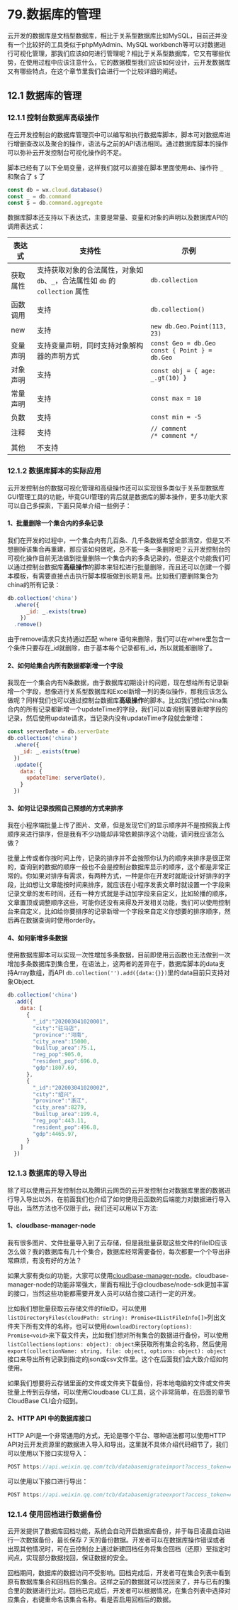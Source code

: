 # 79.数据库的管理
云开发的数据库是文档型数据库，相比于关系型数据库比如MySQL，目前还并没有一个比较好的工具类似于phpMyAdmin、MySQL workbench等可以对数据进行可视化管理，那我们应该如何进行管理呢？相比于关系型数据库，它又有哪些优势，在使用过程中应该注意什么，它的数据模型我们应该如何设计，云开发数据库又有哪些特点，在这个章节里我们会进行一个比较详细的阐述。

## 12.1 数据库的管理
### 12.1.1 控制台数据库高级操作
在云开发控制台的数据库管理页中可以编写和执行数据库脚本，脚本可对数据库进行增删查改以及聚合的操作，语法与之前的API语法相同。通过数据库脚本的操作可以弥补云开发控制台可视化操作的不足。

脚本已经有了以下全局变量，这样我们就可以直接在脚本里面使用`db`、操作符 `_` 和聚合了 `$` 了
```javascript
const db = wx.cloud.database()
const _ = db.command
const $ = db.command.aggregate
```
数据库脚本还支持以下表达式，主要是常量、变量和对象的声明以及数据库API的调用表达式：
<table><thead><tr><th>表达式</th> <th>支持性</th> <th>示例</th></tr></thead> <tbody><tr><td>获取属性</td> <td>支持获取对象的合法属性，对象如 <code>db</code>、<code>_</code>，合法属性如 <code>db</code> 的 <code>collection</code> 属性</td> <td><code>db.collection</code></td></tr> <tr><td>函数调用</td> <td>支持</td> <td><code>db.collection()</code></td></tr> <tr><td>new</td> <td>支持</td> <td><code>new db.Geo.Point(113, 23)</code></td></tr> <tr><td>变量声明</td> <td>支持变量声明，同时支持对象解构器的声明方式</td> <td><code>const Geo = db.Geo</code> <br> <code>const { Point } = db.Geo</code></td></tr> <tr><td>对象声明</td> <td>支持</td> <td><code>const obj = { age: _.gt(10) }</code></td></tr> <tr><td>常量声明</td> <td>支持</td> <td><code>const max = 10</code></td></tr> <tr><td>负数</td> <td>支持</td> <td><code>const min = -5</code></td></tr> <tr><td>注释</td> <td>支持</td> <td><code>// comment</code> <br> <code>/* comment */</code></td></tr> <tr><td>其他</td> <td>不支持</td> <td></td></tr></tbody></table>

### 12.1.2 数据库脚本的实际应用
云开发控制台的数据可视化管理和高级操作还可以实现很多类似于关系型数据库GUI管理工具的功能，毕竟GUI管理的背后就是数据库的脚本操作，更多功能大家可以自己多探索，下面只简单介绍一些例子：
#### 1、批量删除一个集合内的多条记录
我们在开发的过程中，一个集合内有几百条、几千条数据希望全部清空，但是又不想删掉该集合再重建，那应该如何做呢，总不能一条一条删除吧？云开发控制台的可视化操作目前无法做到批量删除一个集合内的多条记录的，但是这个功能我们可以通过控制台数据库**高级操作**的脚本来轻松进行批量删除，而且还可以创建一个脚本模板，有需要直接点击执行脚本模板做到长期复用。比如我们要删除集合为china的所有记录：
```javascript
db.collection('china')
  .where({
      _id: _.exists(true)
    })
  .remove()
```
由于remove请求只支持通过匹配 where 语句来删除，我们可以在where里包含一个条件只要存在_id就删除，由于基本每个记录都有_id，所以就能都删除了。

#### 2、如何给集合内所有数据都新增一个字段

我现在一个集合内有N条数据，由于数据库初期设计的问题，现在想给所有记录新增一个字段，想像进行关系型数据库和Excel新增一列的类似操作，那我应该怎么做呢？同样我们也可以通过控制台数据库**高级操作**的脚本。比如我们想给china集合内的所有记录都新增一个updateTime的字段，我们可以查询到需要新增字段的记录，然后使用update请求，当记录内没有updateTime字段就会新增：
```javascript
const serverDate = db.serverDate
db.collection('china')
  .where({
    _id: _.exists(true)
  })
  .update({
    data: {
      updateTime: serverDate(),
    }
  })
```

#### 3、如何让记录按照自己预想的方式来排序
我在小程序端批量上传了图片、文章，但是发现它们的显示顺序并不是按照我上传顺序来进行排序，但是我有不少功能却非常依赖排序这个功能，请问我应该怎么做？

批量上传或者你按时间上传，记录的排序并不会按照你认为的顺序来排序是很正常的，查询到的数据的顺序一般也不会是控制台数据库显示的顺序，这个都是非常正常的。你如果对排序有需求，有两种方式，一种是你在开发时就能设计好排序的字段，比如想让文章能按时间来排序，就应该在小程序发表文章时就设置一个字段来记录文章的发布时间，还有一种方式就是手动加字段来自定义，比如轮播的顺序，文章置顶或调整顺序这些，可能你还没有来得及开发相关功能，我们可以使用控制台来自定义，比如给你要排序的记录新增一个字段来自定义你想要的排序顺序，然后再在数据查询时使用orderBy。

#### 4、如何新增多条数据
使用数据库脚本可以实现一次性增加多条数据，目前即使用云函数也无法做到一次增加多条数据库到集合里，在语法上，这两者的差异在于，数据库脚本的data支持Array数组，而API `db.collection('').add({data:{}})`里的data目前只支持对象Object.
```javascript
db.collection('china')
  .add({
    data: [
      {
        "_id":"202003041020001",
        "city":"驻马店",
        "province":"河南",
        "city_area":15000,
        "builtup_area":75.1,
        "reg_pop":905.0,
        "resident_pop":696.0,
        "gdp":1807.69,
      },
      {
        "_id":"202003041020002",
        "city":"绍兴",
        "province":"浙江",
        "city_area":8279,
        "builtup_area":199.4,
        "reg_pop":443.11,
        "resident_pop":496.8,
        "gdp":4465.97,
      }
    ]
  })
```

### 12.1.3 数据库的导入导出
除了可以使用云开发控制台以及腾讯云网页的云开发控制台对数据库里面的数据进行导入导出以外，在前面我们也介绍了如何使用云函数的后端能力对数据进行导入导出，当然方法也不仅限于此，我们还可以用以下方法:
#### 1、cloudbase-manager-node
我有很多图片、文件批量导入到了云存储，但是我批量获取这些文件的fileID应该怎么做？我的数据库有几十个集合，数据库经常需要备份，每次都要一个个导出非常麻烦，有没有好的方法？

如果大家有类似的功能，大家可以使用[cloudbase-manager-node](https://github.com/TencentCloudBase/cloudbase-manager-node)。cloudbase-manager-node的功能非常强大，里面有相比于@cloudbase/node-sdk更加丰富的接口，当然这些功能都需要开发人员可以结合接口进行一定的开发。

比如我们想批量获取云存储文件的fileID，可以使用`listDirectoryFiles(cloudPath: string): Promise<IListFileInfo[]>`列出文件夹下所有文件的名称，也可以使用`downloadDirectory(options): Promise<void>`来下载文件夹，比如我们想对所有集合的数据进行备份，可以使用`listCollections(options: object): object`来获取所有集合的名称，然后使用`export(collectionName: string, file: object, options: object): object`接口来导出所有记录到指定的json或csv文件里。这个在后面我们会大致介绍如何使用。

如果我们想要将云存储里面的文件或文件夹下载备份，将本地电脑的文件或文件夹批量上传到云存储，可以使用Cloudbase CLI工具，这个非常简单，在后面的章节CloudBase CLI会介绍到。

#### 2、HTTP API 中的数据库接口 
HTTP API是一个非常通用的方式，无论是哪个平台、哪种语法都可以使用HTTP API对云开发资源里的数据进入导入和导出，这里就不具体介绍代码细节了，我们可以使用以下接口实现导入：
```javascript
POST https://api.weixin.qq.com/tcb/databasemigrateimport?access_token=ACCESS_TOKEN
```
可以使用以下接口进行导出：
```javascript
POST https://api.weixin.qq.com/tcb/databasemigrateexport?access_token=ACCESS_TOKEN
```
### 12.1.4 使用回档进行数据备份
云开发提供了数据库回档功能，系统会自动开启数据库备份，并于每日凌晨自动进行一次数据备份，最长保存 7 天的备份数据。开发者可以在数据库操作错误或者出现其他情况时，可在云控制台上通过新建回档任务将集合回档（还原）至指定时间点，实现部分数据找回，保证数据的安全。 
 
回档期间，数据库的数据访问不受影响。回档完成后，开发者可在集合列表中看到原有数据库集合和回档后的集合。这样之前的数据就可以找回来了，并与已有的集合里的数据进行比对。回档已完成后，开发者可以根据情况，在集合列表中选择对应集合，右键重命名该集合名称。看是否启用回档后的数据。